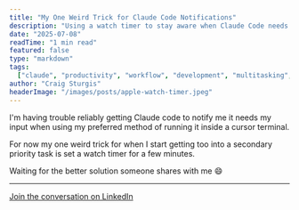 ```yaml
---
title: "My One Weird Trick for Claude Code Notifications"
description: "Using a watch timer to stay aware when Claude Code needs input having context switched"
date: "2025-07-08"
readTime: "1 min read"
featured: false
type: "markdown"
tags:
  ["claude", "productivity", "workflow", "development", "multitasking", "timer"]
author: "Craig Sturgis"
headerImage: "/images/posts/apple-watch-timer.jpeg"
---
```


I'm having trouble reliably getting Claude code to notify me it needs my input when using my preferred method of running it inside a cursor terminal.

For now my one weird trick for when I start getting too into a secondary priority task is set a watch timer for a few minutes.

Waiting for the better solution someone shares with me 😄

---

[Join the conversation on LinkedIn](https://www.linkedin.com/posts/craigsturgis_im-having-trouble-reliably-getting-claude-activity-7348408260950937600-ML0H/)
